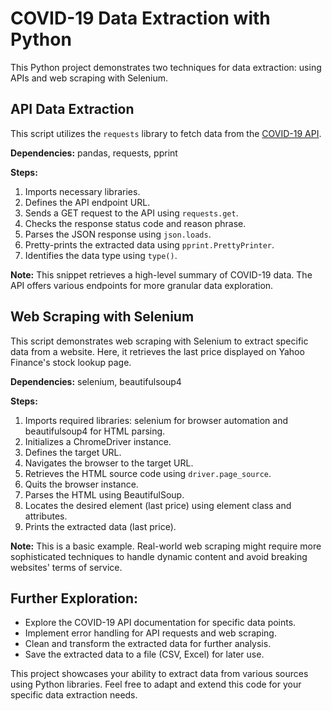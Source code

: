 # COVID-19 Data Extraction with Python

This Python project demonstrates two techniques for data extraction: using APIs and web scraping with Selenium.

## API Data Extraction

This script utilizes the `requests` library to fetch data from the [COVID-19 API](https://covid-api.com/api/).

**Dependencies:** pandas, requests, pprint

**Steps:**

1. Imports necessary libraries.
2. Defines the API endpoint URL.
3. Sends a GET request to the API using `requests.get`.
4. Checks the response status code and reason phrase.
5. Parses the JSON response using `json.loads`.
6. Pretty-prints the extracted data using `pprint.PrettyPrinter`.
7. Identifies the data type using `type()`.

**Note:** This snippet retrieves a high-level summary of COVID-19 data. The API offers various endpoints for more granular data exploration.

## Web Scraping with Selenium

This script demonstrates web scraping with Selenium to extract specific data from a website. Here, it retrieves the last price displayed on Yahoo Finance's stock lookup page.

**Dependencies:** selenium, beautifulsoup4

**Steps:**

1. Imports required libraries: selenium for browser automation and beautifulsoup4 for HTML parsing.
2. Initializes a ChromeDriver instance.
3. Defines the target URL.
4. Navigates the browser to the target URL.
5. Retrieves the HTML source code using `driver.page_source`.
6. Quits the browser instance.
7. Parses the HTML using BeautifulSoup.
8. Locates the desired element (last price) using element class and attributes.
9. Prints the extracted data (last price).

**Note:** This is a basic example. Real-world web scraping might require more sophisticated techniques to handle 
dynamic content and avoid breaking websites' terms of service.

## Further Exploration:

- Explore the COVID-19 API documentation for specific data points.
- Implement error handling for API requests and web scraping.
- Clean and transform the extracted data for further analysis.
- Save the extracted data to a file (CSV, Excel) for later use.

This project showcases your ability to extract data from various sources using Python libraries. Feel free to 
adapt and extend this code for your specific data extraction needs.
